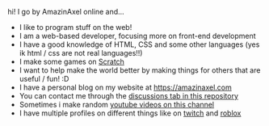 hi! I go by AmazinAxel online and...
- I like to program stuff on the web!
- I am a web-based developer, focusing more on front-end development
- I have a good knowledge of HTML, CSS and some other languages (yes ik html / css are not real languages!!)
- I make some games on [Scratch](https://scratch.mit.edu/users/AmazinAxel/) 
- I want to help make the world better by making things for others that are useful / fun! :D
- I have a personal blog on my website at https://amazinaxel.com
- You can contact me through the [discussions tab in this repository](https://github.com/AmazinAxel/AmazinAxel)
- Sometimes i make random [youtube videos on this channel](https://www.youtube.com/channel/UC2rR60IXOH_ExzPAYS1CPcA)
- I have multiple profiles on different things like on [twitch](https://www.twitch.tv/amazinaxel) and [roblox](https://www.roblox.com/users/1362593157/profile)
